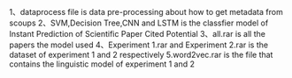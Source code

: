 1、dataprocess file is data pre-processing about how to get metadata from scoups
2、SVM,Decision Tree,CNN and LSTM is the classfier model of Instant Prediction of Scientific Paper Cited Potential 
3、all.rar is all the papers the model used
4、Experiment 1.rar and Experiment 2.rar is the dataset of experiment 1 and 2 respectively
5.word2vec.rar is the file that contains the linguistic model of experiment 1 and 2
